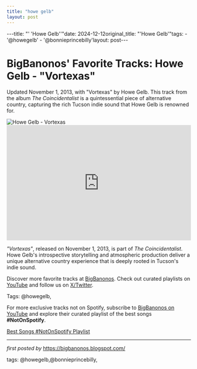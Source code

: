 ```yaml
---
title: "howe gelb"
layout: post
---
```

---title: "' 'Howe Gelb''"date: 2024-12-12original_title: "'Howe Gelb'"tags:  - '@howegelb'  - '@bonnieprincebilly'layout: post---<!-- Post Title --><h1 >BigBanonos' Favorite Tracks: Howe Gelb - "Vortexas"</h1> <!-- Introductory Text --><p >Updated November 1, 2013, with "Vortexas" by Howe Gelb. This track from the album *The Coincidentalist* is a quintessential piece of alternative country, capturing the rich Tucson indie sound that Howe Gelb is renowned for.</p> <!-- Featured Image --><div > <img src="https://www.firerecords.com/wp/wp-content/uploads/2020/07/Howe-Gelb-Credit-Omer-Kreso-1024x683.jpg" alt="Howe Gelb - Vortexas" /></div> <!-- YouTube Video Embed --><div > <iframe width="100%" height="315" src="https://www.youtube.com/embed/jqqeVm_IaOg" title="Howe Gelb - Vortexas" frameborder="0" allow="accelerometer; autoplay; encrypted-media; gyroscope; picture-in-picture; web-share" referrerpolicy="strict-origin-when-cross-origin" allowfullscreen></iframe></div> <!-- Song Information --><div > <p><em>"Vortexas"</em>, released on November 1, 2013, is part of *The Coincidentalist*. Howe Gelb's introspective storytelling and atmospheric production deliver a unique alternative country experience that is deeply rooted in Tucson's indie sound.</p></div> <!-- Footer Links --><div > <p>Discover more favorite tracks at <a href="https://bigbanonos.blogspot.com/" target="_blank">BigBanonos</a>. Check out curated playlists on <a href="https://www.youtube.com/@BigBanonos" target="_blank">YouTube</a> and follow us on <a href="https://x.com/bigbanonos" target="_blank">X/Twitter</a>.</p></div> <!-- Tags --><p >Tags: @howegelb,</p><!--Subscribe and Playlist Links--><div>    <p>For more exclusive tracks not on Spotify, subscribe to <a href="https://www.youtube.com/@BigBanonos" target="_blank">BigBanonos on YouTube</a> and explore their curated playlist of the best songs <strong>#NotOnSpotify</strong>.</p>    <p><a href="https://www.youtube.com/playlist?list=PLtuNtuTatqI0kFahUCbtbfenC_ET5O_tr" target="_blank">Best Songs #NotOnSpotify Playlist<br /></a></p></div><hr /><p><em>first posted by</em> <a href="https://bigbanonos.blogspot.com/" rel="noopener" target="_new">https://bigbanonos.blogspot.com/</a></p><p>tags: @howegelb,@bonnieprincebilly,</p>